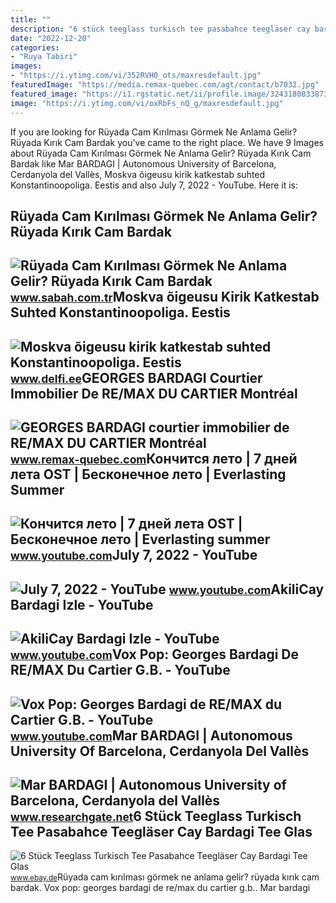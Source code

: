 ```yaml
---
title: ""
description: "6 stück teeglass turkisch tee pasabahce teegläser cay bardagi tee glas"
date: "2022-12-20"
categories:
- "Ruya Tabiri"
images:
- "https://i.ytimg.com/vi/352RVH0_ots/maxresdefault.jpg"
featuredImage: "https://media.remax-quebec.com/agt/contact/b7032.jpg"
featured_image: "https://i1.rgstatic.net/ii/profile.image/324318083387396-1454334865006_Q512/Mar-Bardagi.jpg"
image: "https://i.ytimg.com/vi/oxRbFs_nQ_g/maxresdefault.jpg"
---
```


If you are looking for Rüyada Cam Kırılması Görmek Ne Anlama Gelir? Rüyada Kırık Cam Bardak you've came to the right place. We have 9 Images about Rüyada Cam Kırılması Görmek Ne Anlama Gelir? Rüyada Kırık Cam Bardak like Mar BARDAGI | Autonomous University of Barcelona, Cerdanyola del Vallès, Moskva õigeusu kirik katkestab suhted Konstantinoopoliga. Eestis and also July 7, 2022 - YouTube. Here it is:

Rüyada Cam Kırılması Görmek Ne Anlama Gelir? Rüyada Kırık Cam Bardak
--------------------------------------------------------------------

 ![Rüyada Cam Kırılması Görmek Ne Anlama Gelir? Rüyada Kırık Cam Bardak](https://iasbh.tmgrup.com.tr/9f0191/752/395/0/0/0/0?u=https://isbh.tmgrup.com.tr/sbh/2022/05/24/ruyada-cam-kirilmasi-gormek-ne-anlama-gelir-ruyada-kirik-cam-bardak-gozluk-esya-kirildigini-gormek-anlami-1653396081830.jpg) <small>www.sabah.com.tr</small>Moskva õigeusu Kirik Katkestab Suhted Konstantinoopoliga. Eestis
----------------------------------------------------------------

 ![Moskva õigeusu kirik katkestab suhted Konstantinoopoliga. Eestis](https://g1.nh.ee/images/pix/1000x654/2K-AIrGmPZc/kirik-minimalism-84012050.jpg) <small>www.delfi.ee</small>GEORGES BARDAGI Courtier Immobilier De RE/MAX DU CARTIER Montréal
-----------------------------------------------------------------

 ![GEORGES BARDAGI courtier immobilier de RE/MAX DU CARTIER Montréal](https://media.remax-quebec.com/agt/contact/b7032.jpg) <small>www.remax-quebec.com</small>Кончится лето | 7 дней лета OST | Бесконечное лето | Everlasting Summer
-----------------------------------------------------------------------

 ![Кончится лето | 7 дней лета OST | Бесконечное лето | Everlasting summer](https://i.ytimg.com/vi/CICd7r_fCyA/maxresdefault.jpg) <small>www.youtube.com</small>July 7, 2022 - YouTube
----------------------

 ![July 7, 2022 - YouTube](https://i.ytimg.com/vi/EmnGMIJCpnY/maxres2.jpg?sqp=-oaymwEoCIAKENAF8quKqQMcGADwAQH4AZQDgALQBYoCDAgAEAEYfyAmKBwwDw==&rs=AOn4CLDP-kSHrFjtubbdVwtR_Qb5r_fcyA) <small>www.youtube.com</small>AkiliCay Bardagi Izle - YouTube
-------------------------------

 ![AkiliCay Bardagi Izle - YouTube](https://i.ytimg.com/vi/oxRbFs_nQ_g/maxresdefault.jpg) <small>www.youtube.com</small>Vox Pop: Georges Bardagi De RE/MAX Du Cartier G.B. - YouTube
------------------------------------------------------------

 ![Vox Pop: Georges Bardagi de RE/MAX du Cartier G.B. - YouTube](https://i.ytimg.com/vi/352RVH0_ots/maxresdefault.jpg) <small>www.youtube.com</small>Mar BARDAGI | Autonomous University Of Barcelona, Cerdanyola Del Vallès
-----------------------------------------------------------------------

 ![Mar BARDAGI | Autonomous University of Barcelona, Cerdanyola del Vallès](https://i1.rgstatic.net/ii/profile.image/324318083387396-1454334865006_Q512/Mar-Bardagi.jpg) <small>www.researchgate.net</small>6 Stück Teeglass Turkisch Tee Pasabahce Teegläser Cay Bardagi Tee Glas
----------------------------------------------------------------------

 ![6 Stück Teeglass Turkisch Tee Pasabahce Teegläser Cay Bardagi Tee Glas](https://i.ebayimg.com/images/g/dAkAAOSwSJVatO-a/s-l500.jpg) <small>www.ebay.de</small>Rüyada cam kırılması görmek ne anlama gelir? rüyada kırık cam bardak. Vox pop: georges bardagi de re/max du cartier g.b.. Mar bardagi
